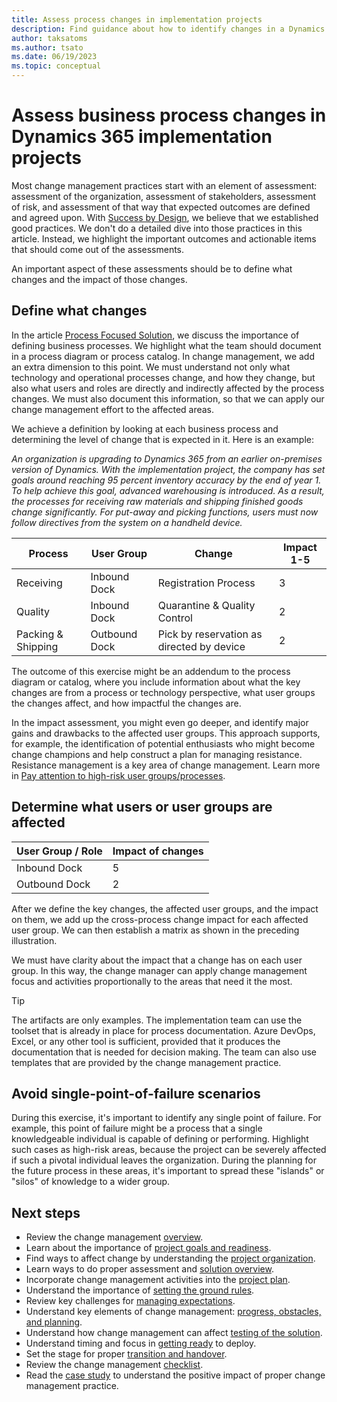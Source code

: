 ```yaml
---
title: Assess process changes in implementation projects
description: Find guidance about how to identify changes in a Dynamics 365 implementation project, including overviews on defining how changes affect users.
author: taksatoms
ms.author: tsato
ms.date: 06/19/2023
ms.topic: conceptual
---
```


# Assess business process changes in Dynamics 365 implementation projects

Most change management practices start with an element of assessment: assessment of the organization, assessment of stakeholders, assessment of risk, and assessment of that way that expected outcomes are defined and agreed upon. With [Success by Design](success-by-design.md), we believe that we established good practices. We don't do a detailed dive into those practices in this article. Instead, we highlight the important outcomes and actionable items that should come out of the assessments.

An important aspect of these assessments should be to define what changes and the impact of those changes.

## Define what changes

In the article [Process Focused Solution](process-focused-solution.md), we discuss the importance of defining business processes. We highlight what the team should document in a process diagram or process catalog. In change management, we add an extra dimension to this point. We must understand not only what technology and operational processes change, and how they change, but also what users and roles are directly and indirectly affected by the process changes. We must also document this information, so that we can apply our change management effort to the affected areas.

We achieve a definition by looking at each business process and determining the level of change that is expected in it. Here is an example:

*An organization is upgrading to Dynamics 365 from an earlier on-premises version of Dynamics. With the implementation project, the company has set goals around reaching 95 percent inventory accuracy by the end of year 1. To help achieve this goal, advanced warehousing is introduced. As a result, the processes for receiving raw materials and shipping finished goods change significantly. For put-away and picking functions, users must now follow directives from the system on a handheld device.*

|  Process |  User Group |  Change |  Impact 1-5 |
|---|---|---|---|
|  Receiving | Inbound Dock  |  Registration Process |  3 |
|  Quality |  Inbound Dock |  Quarantine & Quality Control |  2 |
|  Packing & Shipping |  Outbound Dock |  Pick by reservation as directed by device |  2 |

The outcome of this exercise might be an addendum to the process diagram or catalog, where you include information about what the key changes are from a process or technology perspective, what user groups the changes affect, and how impactful the changes are.

In the impact assessment, you might even go deeper, and identify major gains and drawbacks to the affected user groups. This approach supports, for example, the identification of potential enthusiasts who might become change champions and help construct a plan for managing resistance. Resistance management is a key area of change management. Learn more in [Pay attention to high-risk user groups/processes](change-management-get-ready.md#pay-attention-to-high-risk-user-groupsprocesses).

## Determine what users or user groups are affected

| User Group / Role | Impact of changes |
|-------------------|-------------------|
|Inbound Dock | 5 |
| Outbound Dock | 2 |

After we define the key changes, the affected user groups, and the impact on them, we add up the cross-process change impact for each affected user group. We can then establish a matrix as shown in the preceding illustration.

We must have clarity about the impact that a change has on each user group. In this way, the change manager can apply change management focus and activities proportionally to the areas that need it the most.

> [!TIP]
> The artifacts are only examples. The implementation team can use the toolset that is already in place for process documentation. Azure DevOps, Excel, or any other tool is sufficient, provided that it produces the documentation that is needed for decision making. The team can also use templates that are provided by the change management practice.

## Avoid single-point-of-failure scenarios

During this exercise, it's important to identify any single point of failure. For example, this point of failure might be a process that a single knowledgeable individual is capable of defining or performing. Highlight such cases as high-risk areas, because the project can be severely affected if such a pivotal individual leaves the organization. During the planning for the future process in these areas, it's important to spread these "islands" or "silos" of knowledge to a wider group.

## Next steps

- Review the change management [overview](change-management.md).
- Learn about the importance of [project goals and readiness](change-management-project-goals-readiness.md).
- Find ways to affect change by understanding the [project organization](change-management-project-organization.md).
- Learn ways to do proper assessment and [solution overview](change-management-solution-overiew.md).
- Incorporate change management activities into the [project plan](change-management-project-plan.md).
- Understand the importance of [setting the ground rules](change-management-set-ground-rules.md).
- Review key challenges for [managing expectations](change-management-manage-expectations.md).
- Understand key elements of change management: [progress, obstacles, and planning](change-management-progress-obstacles-planning.md).
- Understand how change management can affect [testing of the solution](change-management-test-solution.md).
- Understand timing and focus in [getting ready](change-management-get-ready.md) to deploy.
- Set the stage for proper [transition and handover](change-management-transition-handover.md).
- Review the change management [checklist](change-management-checklist.md).
- Read the [case study](change-management-case-study.md) to understand the positive impact of proper change management practice.
